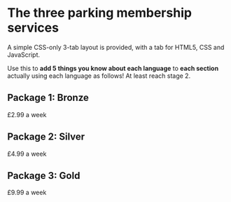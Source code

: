 # The three parking membership services

A simple CSS-only 3-tab layout is provided, with a tab for HTML5, CSS and JavaScript.

Use this to **add 5 things you know about each language** to **each section** actually using each language as follows! At least reach stage 2.

## Package 1: Bronze

£2.99 a week

## Package 2: Silver

£4.99 a week

## Package 3: Gold

£9.99 a week 

